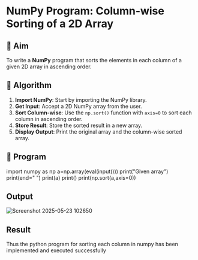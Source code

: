 # NumPy Program: Column-wise Sorting of a 2D Array

## 🎯 Aim
To write a **NumPy** program that sorts the elements in each column of a given 2D array in ascending order.

## 🧠 Algorithm

1. **Import NumPy**: Start by importing the NumPy library.
2. **Get Input**: Accept a 2D NumPy array from the user.
3. **Sort Column-wise**: Use the `np.sort()` function with `axis=0` to sort each column in ascending order.
4. **Store Result**: Store the sorted result in a new array.
5. **Display Output**: Print the original array and the column-wise sorted array.

## 🧾 Program
import numpy as np
a=np.array(eval(input()))
print("Given array")
print(end=" ")
print(a)
print()
print(np.sort(a,axis=0))

## Output
![Screenshot 2025-05-23 102650](https://github.com/user-attachments/assets/7b7dfce8-5589-4231-9287-ae8cd5ac186b)

## Result
Thus the python program for sorting each column in numpy has been implemented and executed 
successfully
